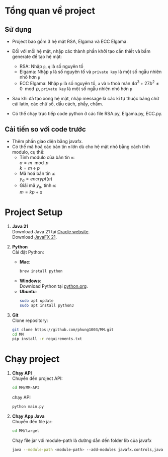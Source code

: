 # Tổng quan về project
## Sử dụng 
   - Project bao gồm 3 hệ mật RSA, Elgama và ECC Elgama. 
   - Đối với mỗi hệ mật, nhập các thành phần khởi tạo cần thiết và bấm generate để tạo hệ mật:  
	   + RSA: Nhập `p`, `q` là số nguyên tố
	   + Elgama: Nhập `p` là số nguyên tố và `private key` là một số ngẫu nhiên nhỏ hơn `p`
	   + ECC Elgama: Nhập `p` là số nguyên tố, `a` và `b` thoả mãn $4a^3 + 27b^2 \neq 0 \mod p$, `private key` là một số ngẫu nhiên nhỏ hơn `p`
    

 - Sau khi đã tạo xong hệ mật, nhập message là các kí tự thuộc bảng chữ cái latin, các chữ số, dấu cách, phẩy, chấm.     
 - Có thể chạy trực tiếp code python ở các file RSA.py, Elgama.py, ECC.py. 
  
## Cải tiến so với code trước
   - Thêm phần giao diện bằng javafx. 
   - Có thể mã hoá các bản tin `m` lớn dù cho hệ mật nhỏ bằng cách tính modulo, cụ thể:
     + Tính modulo của bản tin `m`:  
        $a = m \mod p$  
        $k = m \div p$  
     + Mã hoá bản tin `a`:  
       $y_a = encrypt(a)$
     + Giải mã $y_a$, tính `m`:  
        $m = kp+a$
   

# Project Setup


1. **Java 21**  
   Download Java 21 tại [Oracle website](https://www.oracle.com/java/technologies/downloads/#java21).  
   Download [JavaFX 21](https://gluonhq.com/products/javafx/).
3. **Python**  
   Cài đặt Python:
   - **Mac**:  
     ```bash
     brew install python
     ```
   - **Windows**:  
     Download Python tại [python.org](https://www.python.org/downloads/).
   - **Ubuntu**:  
     ```bash
     sudo apt update
     sudo apt install python3
     ```



4. **Git**  
   Clone repository:  
   ```bash
   git clone https://github.com/phung1003/MM.git
   cd MM
   pip install -r requirements.txt
   ```
   
# Chạy project
1. **Chạy API**  
   Chuyển đến project API:
   ```bash
   cd MM/MM-API
   ```
   chạy API
   ```bash
   python main.py
   ```
2. **Chạy App Java**  
   Chuyển đến file jar:
   ```bash
   cd MM/target
   ``` 
   Chạy file jar với module-path là đường dẫn đến folder lib của javafx
   ```bash
   java --module-path <module-path> --add-modules javafx.controls,javafx.fxml -jar MM-final.jar
   ```

